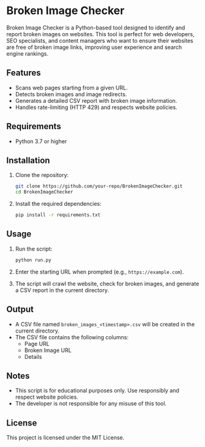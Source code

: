 # Broken Image Checker

Broken Image Checker is a Python-based tool designed to identify and report broken images on websites. This tool is perfect for web developers, SEO specialists, and content managers who want to ensure their websites are free of broken image links, improving user experience and search engine rankings.

## Features

- Scans web pages starting from a given URL.
- Detects broken images and image redirects.
- Generates a detailed CSV report with broken image information.
- Handles rate-limiting (HTTP 429) and respects website policies.

## Requirements

- Python 3.7 or higher

## Installation

1. Clone the repository:
   ```bash
   git clone https://github.com/your-repo/BrokenImageChecker.git
   cd BrokenImageChecker
   ```

2. Install the required dependencies:
   ```bash
   pip install -r requirements.txt
   ```

## Usage

1. Run the script:
   ```bash
   python run.py
   ```

2. Enter the starting URL when prompted (e.g., `https://example.com`).

3. The script will crawl the website, check for broken images, and generate a CSV report in the current directory.

## Output

- A CSV file named `broken_images_<timestamp>.csv` will be created in the current directory.
- The CSV file contains the following columns:
  - Page URL
  - Broken Image URL
  - Details

## Notes

- This script is for educational purposes only. Use responsibly and respect website policies.
- The developer is not responsible for any misuse of this tool.

## License

This project is licensed under the MIT License.